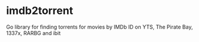 # imdb2torrent
Go library for finding torrents for movies by IMDb ID on YTS, The Pirate Bay, 1337x, RARBG and ibit

